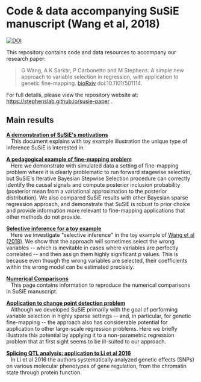 # Code & data accompanying SuSiE manuscript (Wang et al, 2018)
[![DOI](https://zenodo.org/badge/DOI/10.5281/zenodo.2368676.svg)](https://doi.org/10.5281/zenodo.2368676)

This repository contains code and data resources to accompany our
research paper:

> G Wang, A K Sarkar, P Carbonetto and M Stephens. A simple new approach to variable selection in regression, with application to genetic fine-mapping. [bioRxiv](https://www.biorxiv.org/content/10.1101/501114v1) doi:10.1101/501114. 



For full details, please view the repository website at: https://stephenslab.github.io/susie-paper .

## Main results

[**A demonstration of SuSiE's motivations**](https://stephenslab.github.io/susie-paper/manuscript_results/motivating_example.html)<br>
&nbsp; &nbsp;This document explains with toy example illustration the unique type of inference SuSiE is interested in.

[**A pedagogical example of fine-mapping problem**](https://stephenslab.github.io/susie-paper/manuscript_results/pedagogical_example.html)<br>
&nbsp; &nbsp;Here we demonstrate with simulated data a setting of fine-mapping problem where it is clearly problematic to run forward stagewise selection, but SuSiE's Iterative Bayesian Stepwise Selection procedure can correctly identify the causal signals and compute posterior inclusion probability (posterior mean from a variational approximation to the posterior distribution). We also compared SuSiE results with other Bayesian sparse regression approach, and demonstrate that SuSiE is robust to prior choice and provide information more relevant to fine-mapping applications that other methods do not provide.

[**Selective inference for a toy example**](https://stephenslab.github.io/susie-paper/manuscript_results/selective_inference_toy.html)<br>
&nbsp; &nbsp;Here we investigate "selective inference" in the toy example of [Wang et al (2018)](https://www.biorxiv.org/content/10.1101/501114v1). We show that the approach will sometimes select the wrong variables -- which is inevitable in cases where variables are perfectly correlated -- and then assign them highly significant $p$ values. This is because even though the wrong variables are selected, their coefficients within the wrong model can be estimated precisely.

[**Numerical Comparisons**](https://stephenslab.github.io/susie-paper/manuscript_results/numerical_results.html)<br>
&nbsp; &nbsp;This page contains information to reproduce the numerical comparisons in SuSiE manuscript.

[**Application to change point detection problem**](https://stephenslab.github.io/susie-paper/manuscript_results/changepoint_example.html)<br>
&nbsp; &nbsp;Although we developed SuSiE primarily with the goal of performing variable selection in highly sparse settings -- and, in particular, for genetic fine-mapping -- the approach also has considerable potential for application to other large-scale regression problems. Here we briefly illustrate this potential by applying it to a non-parametric regression problem that at first sight seems to be ill-suited to our approach.

[**Splicing QTL analysis: application to Li et al 2016**](https://stephenslab.github.io/susie-paper/manuscript_results/Li_2016_splice_QTL.html)<br>
&nbsp; &nbsp;In Li et al 2016 the authors systematically analyzed genetic effects (SNPs) on various molecular phenotypes of gene regulation, from the chromatin state through protein function.
